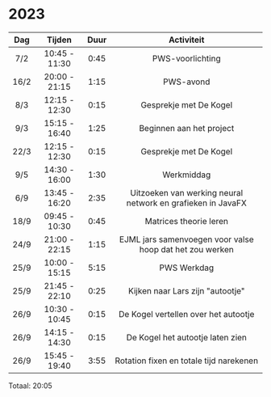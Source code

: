 # 2023

| Dag  |    Tijden     | Duur |                         Activiteit                          |
|:----:|:-------------:|:----:|:-----------------------------------------------------------:|
| 7/2  | 10:45 - 11:30 | 0:45 |                      PWS-voorlichting                       |
| 16/2 | 20:00 - 21:15 | 1:15 |                          PWS-avond                          |
| 8/3  | 12:15 - 12:30 | 0:15 |                   Gesprekje met De Kogel                    |
| 9/3  | 15:15 - 16:40 | 1:25 |                  Beginnen aan het project                   |
| 22/3 | 12:15 - 12:30 | 0:15 |                   Gesprekje met De Kogel                    |
| 9/5  | 14:30 - 16:00 | 1:30 |                         Werkmiddag                          |
| 6/9  | 13:45 - 16:20 | 2:35 | Uitzoeken van werking neural network en grafieken in JavaFX |
| 18/9 | 09:45 - 10:30 | 0:45 |                   Matrices theorie leren                    |
| 24/9 | 21:00 - 22:15 | 1:15 |  EJML jars samenvoegen voor valse hoop dat het zou werken   |
| 25/9 | 10:00 - 15:15 | 5:15 |                         PWS Werkdag                         |
| 25/9 | 21:45 - 22:10 | 0:25 |              Kijken naar Lars zijn "autootje"               |
| 26/9 | 10:30 - 10:45 | 0:15 |            De Kogel vertellen over het autootje             |
| 26/9 | 14:15 - 14:30 | 0:15 |              De Kogel het autootje laten zien               |
| 26/9 | 15:45 - 19:40 | 3:55 |           Rotation fixen en totale tijd narekenen           |

Totaal: 20:05